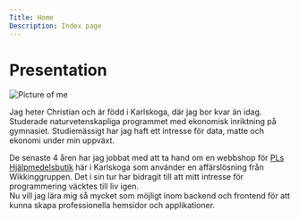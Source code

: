 ```yaml
---
Title: Home
Description: Index page
---
```


# Presentation

![Picture of me](%assets_url%/img/me.jpg "Picture of me")

Jag heter Christian och är född i Karlskoga, där jag bor kvar än idag.
Studerade naturvetenskapliga programmet med ekonomisk inriktning på gymnasiet.
Studiemässigt har jag haft ett intresse för data, matte och ekonomi under min uppväxt.

De senaste 4 åren har jag jobbat med att ta hand om en webbshop för [PLs Hjälpmedelsbutik](https://www.hjalpmedel.com/) här i Karlskoga som använder en affärslösning från Wikkinggruppen.
Det i sin tur har bidragit till att mitt intresse för programmering väcktes till liv igen.<br/>
Nu vill jag lära mig så mycket som möjligt inom backend och frontend för att kunna skapa professionella hemsidor och applikationer.
